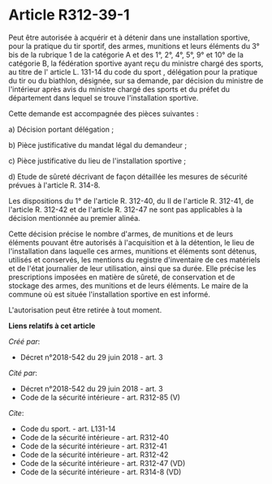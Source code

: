# Article R312-39-1

Peut être autorisée à acquérir et à détenir dans une installation sportive, pour la pratique du tir sportif, des armes,
munitions et leurs éléments du 3° bis de la rubrique 1 de la catégorie A et des 1°, 2°, 4°, 5°, 9° et 10° de la catégorie B,
la fédération sportive ayant reçu du ministre chargé des sports, au titre de l' article L. 131-14 du code du sport ,
délégation pour la pratique du tir ou du biathlon, désignée, sur sa demande, par décision du ministre de l'intérieur après
avis du ministre chargé des sports et du préfet du département dans lequel se trouve l'installation sportive. 

Cette demande est accompagnée des pièces suivantes : 

a) Décision portant délégation ; 

b) Pièce justificative du mandat légal du demandeur ; 

c) Pièce justificative du lieu de l'installation sportive ; 

d) Etude de sûreté décrivant de façon détaillée les mesures de sécurité prévues à l'article R. 314-8. 

Les dispositions du 1° de l'article R. 312-40, du II de l'article R. 312-41, de l'article R. 312-42 et de l'article R. 312-47
ne sont pas applicables à la décision mentionnée au premier alinéa. 

Cette décision précise le nombre d'armes, de munitions et de leurs éléments pouvant être autorisés à l'acquisition et à la
détention, le lieu de l'installation dans laquelle ces armes, munitions et éléments sont détenus, utilisés et conservés, les
mentions du registre d'inventaire de ces matériels et de l'état journalier de leur utilisation, ainsi que sa durée. Elle
précise les prescriptions imposées en matière de sûreté, de conservation et de stockage des armes, des munitions et de leurs
éléments. Le maire de la commune où est située l'installation sportive en est informé. 

L'autorisation peut être retirée à tout moment.

**Liens relatifs à cet article**

_Créé par_:

  - Décret n°2018-542 du 29 juin 2018 - art. 3

_Cité par_:

  - Décret n°2018-542 du 29 juin 2018 - art. 3
  - Code de la sécurité intérieure - art. R312-85 (V)

_Cite_:

  - Code du sport. - art. L131-14
  - Code de la sécurité intérieure - art. R312-40
  - Code de la sécurité intérieure - art. R312-41
  - Code de la sécurité intérieure - art. R312-42
  - Code de la sécurité intérieure - art. R312-47 (VD)
  - Code de la sécurité intérieure - art. R314-8 (VD)

